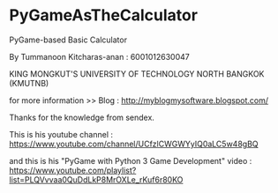 # PyGameAsTheCalculator 

PyGame-based Basic Calculator 

By Tummanoon Kitcharas-anan : 6001012630047

KING MONGKUT'S UNIVERSITY OF TECHNOLOGY NORTH BANGKOK (KMUTNB)

for more information >> Blog : http://myblogmysoftware.blogspot.com/

Thanks for the knowledge from sendex.

This is his youtube channel : https://www.youtube.com/channel/UCfzlCWGWYyIQ0aLC5w48gBQ

and this is his "PyGame with Python 3 Game Development" video : https://www.youtube.com/playlist?list=PLQVvvaa0QuDdLkP8MrOXLe_rKuf6r80KO
